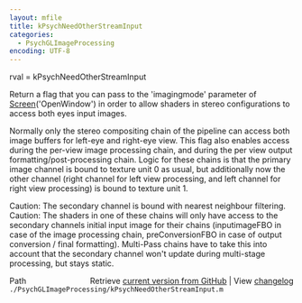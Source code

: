```yaml
---
layout: mfile
title: kPsychNeedOtherStreamInput
categories:
  - PsychGLImageProcessing
encoding: UTF-8
---
```


rval = kPsychNeedOtherStreamInput

Return a flag that you can pass to the 'imagingmode' parameter of
[Screen](/docs/Screen)\('OpenWindow'\) in order to allow shaders in stereo configurations
to access both eyes input images.

Normally only the stereo compositing chain of the pipeline can access
both image buffers for left-eye and right-eye view. This flag also enables
access during the per-view image processing chain, and during the per
view output formatting/post-processing chain. Logic for these chains is
that the primary image channel is bound to texture unit 0 as usual, but
additionally now the other channel \(right channel for left view processing,
and left channel for right view processing\) is bound to texture unit 1.

Caution: The secondary channel is bound with nearest neighbour filtering.
Caution: The shaders in one of these chains will only have access to the
secondary channels initial input image for their chains \(inputimageFBO in case
of the image processing chain, preConversionFBO in case of output conversion
/ final formatting\). Multi-Pass chains have to take this into account that the
secondary channel won't update during multi-stage processing, but stays static.



<div class="code_header" style="text-align:right;">
  <span style="float:left;">Path&nbsp;&nbsp;</span> <span class="counter">Retrieve <a href=
  "https://raw.github.com/Psychtoolbox-3/Psychtoolbox-3/beta/./PsychGLImageProcessing/kPsychNeedOtherStreamInput.m">current version from GitHub</a> | View <a href=
  "https://github.com/Psychtoolbox-3/Psychtoolbox-3/commits/beta/./PsychGLImageProcessing/kPsychNeedOtherStreamInput.m">changelog</a></span>
</div>
<div class="code">
  <code>./PsychGLImageProcessing/kPsychNeedOtherStreamInput.m</code>
</div>
